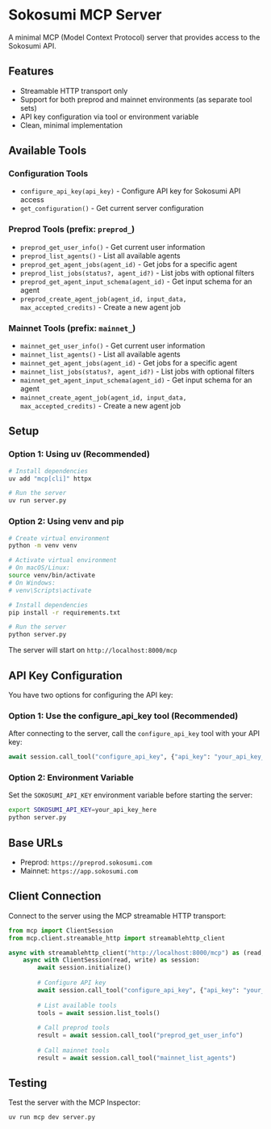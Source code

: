 # Sokosumi MCP Server

A minimal MCP (Model Context Protocol) server that provides access to the Sokosumi API.

## Features

- Streamable HTTP transport only
- Support for both preprod and mainnet environments (as separate tool sets)
- API key configuration via tool or environment variable
- Clean, minimal implementation

## Available Tools

### Configuration Tools
- `configure_api_key(api_key)` - Configure API key for Sokosumi API access
- `get_configuration()` - Get current server configuration

### Preprod Tools (prefix: `preprod_`)
- `preprod_get_user_info()` - Get current user information
- `preprod_list_agents()` - List all available agents
- `preprod_get_agent_jobs(agent_id)` - Get jobs for a specific agent
- `preprod_list_jobs(status?, agent_id?)` - List jobs with optional filters
- `preprod_get_agent_input_schema(agent_id)` - Get input schema for an agent
- `preprod_create_agent_job(agent_id, input_data, max_accepted_credits)` - Create a new agent job

### Mainnet Tools (prefix: `mainnet_`)
- `mainnet_get_user_info()` - Get current user information
- `mainnet_list_agents()` - List all available agents
- `mainnet_get_agent_jobs(agent_id)` - Get jobs for a specific agent
- `mainnet_list_jobs(status?, agent_id?)` - List jobs with optional filters
- `mainnet_get_agent_input_schema(agent_id)` - Get input schema for an agent
- `mainnet_create_agent_job(agent_id, input_data, max_accepted_credits)` - Create a new agent job

## Setup

### Option 1: Using uv (Recommended)
```bash
# Install dependencies
uv add "mcp[cli]" httpx

# Run the server
uv run server.py
```

### Option 2: Using venv and pip
```bash
# Create virtual environment
python -m venv venv

# Activate virtual environment
# On macOS/Linux:
source venv/bin/activate
# On Windows:
# venv\Scripts\activate

# Install dependencies
pip install -r requirements.txt

# Run the server
python server.py
```

The server will start on `http://localhost:8000/mcp`

## API Key Configuration

You have two options for configuring the API key:

### Option 1: Use the configure_api_key tool (Recommended)
After connecting to the server, call the `configure_api_key` tool with your API key:
```python
await session.call_tool("configure_api_key", {"api_key": "your_api_key_here"})
```

### Option 2: Environment Variable
Set the `SOKOSUMI_API_KEY` environment variable before starting the server:
```bash
export SOKOSUMI_API_KEY=your_api_key_here
python server.py
```

## Base URLs

- Preprod: `https://preprod.sokosumi.com`
- Mainnet: `https://app.sokosumi.com`

## Client Connection

Connect to the server using the MCP streamable HTTP transport:

```python
from mcp import ClientSession
from mcp.client.streamable_http import streamablehttp_client

async with streamablehttp_client("http://localhost:8000/mcp") as (read, write, _):
    async with ClientSession(read, write) as session:
        await session.initialize()
        
        # Configure API key
        await session.call_tool("configure_api_key", {"api_key": "your_api_key_here"})
        
        # List available tools
        tools = await session.list_tools()
        
        # Call preprod tools
        result = await session.call_tool("preprod_get_user_info")
        
        # Call mainnet tools
        result = await session.call_tool("mainnet_list_agents")
```

## Testing

Test the server with the MCP Inspector:
```bash
uv run mcp dev server.py
```